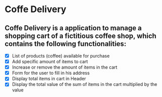 # Coffe Delivery

## Coffe Delivery is a application to manage a shopping cart of a fictitious coffee shop, which contains the following functionalities:

-[x] List of products (coffee) available for purchase
-[x] Add specific amount of items to cart
-[x] Increase or remove the amount of items in the cart
-[x] Form for the user to fill in his address
-[x] Display total items in cart in Header
-[x] Display the total value of the sum of items in the cart multiplied by the value